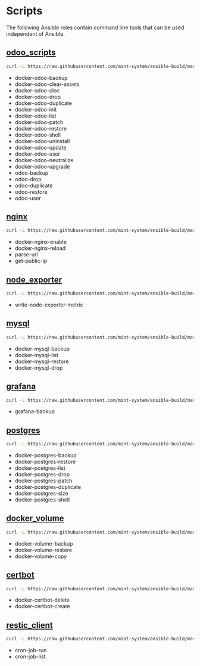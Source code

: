 # Scripts

The following Ansible roles contain command line tools that can be used independent of Ansible.

## [odoo_scripts](roles/odoo_scripts/README.md)

```bash
curl -L https://raw.githubusercontent.com/mint-system/ansible-build/master/roles/odoo_scripts/files/install | bash
```

- docker-odoo-backup
- docker-odoo-clear-assets
- docker-odoo-cloc
- docker-odoo-drop
- docker-odoo-duplicate
- docker-odoo-init
- docker-odoo-list
- docker-odoo-patch
- docker-odoo-restore
- docker-odoo-shell
- docker-odoo-uninstall
- docker-odoo-update
- docker-odoo-user
- docker-odoo-neutralize
- docker-odoo-upgrade
- odoo-backup
- odoo-drop
- odoo-duplicate
- odoo-restore
- odoo-user

## [nginx](roles/nginx/README.md)

```bash
curl -L https://raw.githubusercontent.com/mint-system/ansible-build/master/roles/nginx/files/install | bash
```

- docker-nginx-enable
- docker-nginx-reload
- parse-url
- get-public-ip

## [node_exporter](roles/node_exporter/README.md)

```bash
curl -L https://raw.githubusercontent.com/mint-system/ansible-build/master/roles/node_exporter/files/install | bash
```

- write-node-exporter-metric

## [mysql](roles/mysql/README.md)

```bash
curl -L https://raw.githubusercontent.com/mint-system/ansible-build/master/roles/mysql/files/install | bash
```

- docker-mysql-backup
- docker-mysql-list
- docker-mysql-restore
- docker-mysql-drop

## [grafana](roles/grafana/README.md)

```bash
curl -L https://raw.githubusercontent.com/mint-system/ansible-build/master/roles/grafana/files/install | bash
```

- grafana-backup

## [postgres](roles/postgres/README.md)

```bash
curl -L https://raw.githubusercontent.com/mint-system/ansible-build/master/roles/postgres/files/install | bash
```

- docker-postgres-backup
- docker-postgres-restore
- docker-postgres-list
- docker-postgres-drop
- docker-postgres-patch
- docker-postgres-duplicate
- docker-postgres-size
- docker-postgres-shell

## [docker_volume](roles/docker_volume/README.md)

```bash
curl -L https://raw.githubusercontent.com/mint-system/ansible-build/master/roles/docker_volume/files/install | bash
```

- docker-volume-backup
- docker-volume-restore
- docker-volume-copy

## [certbot](roles/certbot/README.md)

```bash
curl -L https://raw.githubusercontent.com/mint-system/ansible-build/master/roles/certbot/files/install | bash
```

- docker-certbot-delete
- docker-certbot-create

## [restic_client](roles/restic_client/README.md)

```bash
curl -L https://raw.githubusercontent.com/mint-system/ansible-build/master/roles/restic_client/files/install | bash
```

- cron-job-run
- cron-job-list